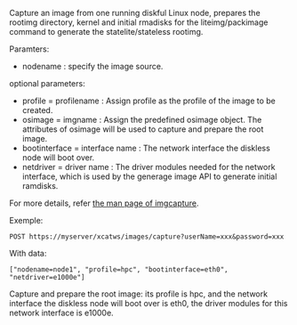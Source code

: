 Capture an image from one running diskful Linux node, prepares the rootimg directory, kernel and initial rmadisks for the liteimg/packimage command to generate the statelite/stateless rootimg.  
  
Paramters:  


  * nodename&nbsp;: specify the image source.  


  
optional parameters:  


  * profile = profilename&nbsp;: Assign profile as the profile of the image to be created. 
  * osimage = imgname&nbsp;: Assign the predefined osimage object. The attributes of osimage will be used to capture and prepare the root image. 
  * bootinterface = interface name&nbsp;: The network interface the diskless node will boot over. 
  * netdriver = driver name&nbsp;: The driver modules needed for the network interface, which is used by the generage image API to generate initial ramdisks. 

  
For more details, refer [the man page of imgcapture](http://xcat.sourceforge.net/man1/imgcapture.1.html).  
  
Exemple:  

    
    POST https://myserver/xcatws/images/capture?userName=xxx&password=xxx

  


With data:  

    
    ["nodename=node1", "profile=hpc", "bootinterface=eth0", "netdriver=e1000e"]

  


Capture and prepare the root image: its profile is hpc, and the network interface the diskless node will boot over is eth0, the driver modules for this network interface is e1000e. 
